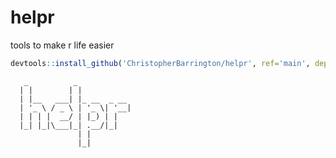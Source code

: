 # helpr

tools to make r life easier


```R
devtools::install_github('ChristopherBarrington/helpr', ref='main', dependencies=FALSE)
```

```
   _          _            
  | |        | |           
  | |__   ___| |_ __  _ __ 
  | '_ \ / _ \ | '_ \| '__|
  | | | |  __/ | |_) | |   
  |_| |_|\___|_| .__/|_|   
               | |         
               |_|         
```
